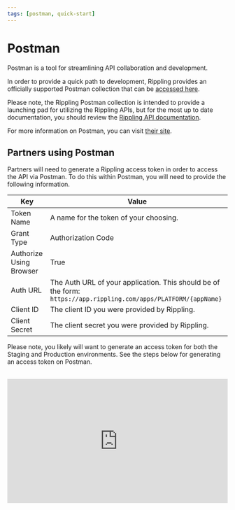 ```yaml
---
tags: [postman, quick-start]
---
```


# Postman

Postman is a tool for streamlining API collaboration and development.

In order to provide a quick path to development, Rippling provides an officially supported Postman collection that can be [accessed here](https://documenter.getpostman.com/view/11475460/T1LQhS1V?version=latest).

Please note, the Rippling Postman collection is intended to provide a launching pad for utilizing the Rippling APIs, but for the most up to date documentation, you should review the [Rippling API documentation](https://developer.rippling.com/docs/rippling-api/RipplingOpenAPI.v1.yaml).

For more information on Postman, you can visit [their site](https://www.postman.com/).

## Partners using Postman

Partners will need to generate a Rippling access token in order to access the API via Postman. To do this within Postman, you will need to provide the following information.

| Key                     | Value                                                                                                            |
| ----------------------- | ---------------------------------------------------------------------------------------------------------------- |
| Token Name              | A name for the token of your choosing.                                                                           |
| Grant Type              | Authorization Code                                                                                               |
| Authorize Using Browser | True                                                                                                             |
| Auth URL                | The Auth URL of your application. This should be of the form: `https://app.rippling.com/apps/PLATFORM/{appName}` |
| Client ID               | The client ID you were provided by Rippling.                                                                     |
| Client Secret           | The client secret you were provided by Rippling.                                                                 |

Please note, you likely will want to generate an access token for both the Staging and Production environments. See the steps below for generating an access token on Postman.

<br />

<div style="position: relative; padding-bottom: 56.25%; height: 0;"><iframe src="https://www.loom.com/embed/6af93506e2c34ca983ca60d65f196f8b" frameborder="0" webkitallowfullscreen mozallowfullscreen allowfullscreen style="position: absolute; top: 0; left: 0; width: 100%; height: 100%;"></iframe></div>
